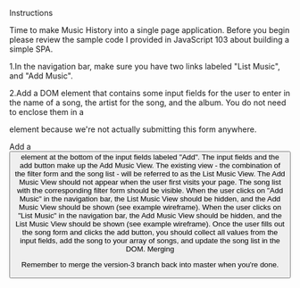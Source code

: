 Instructions

Time to make Music History into a single page application. Before you begin please review the sample code I provided in JavaScript 103 about building a simple SPA.

1.In the navigation bar, make sure you have two links labeled "List Music", and "Add Music".

2.Add a DOM element that contains some input fields for the user to enter in the name of a song, the artist for the song, and the album. You do not need to enclose them in a <form> element because we're not actually submitting this form anywhere.

Add a <button> element at the bottom of the input fields labeled "Add".
The input fields and the add button make up the Add Music View.
The existing view - the combination of the filter form and the song list - will be referred to as the List Music View.
The Add Music View should not appear when the user first visits your page. The song list with the corresponding filter form should be visible.
When the user clicks on "Add Music" in the navigation bar, the List Music View should be hidden, and the Add Music View should be shown (see example wireframe).
When the user clicks on "List Music" in the navigation bar, the Add Music View should be hidden, and the List Music View should be shown (see example wireframe).
Once the user fills out the song form and clicks the add button, you should collect all values from the input fields, add the song to your array of songs, and update the song list in the DOM.
Merging

Remember to merge the version-3 branch back into master when you're done.